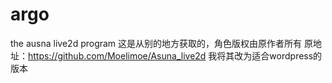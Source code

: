 # argo
the ausna live2d program
这是从别的地方获取的，角色版权由原作者所有
原地址：https://github.com/Moelimoe/Asuna_live2d
我将其改为适合wordpress的版本
